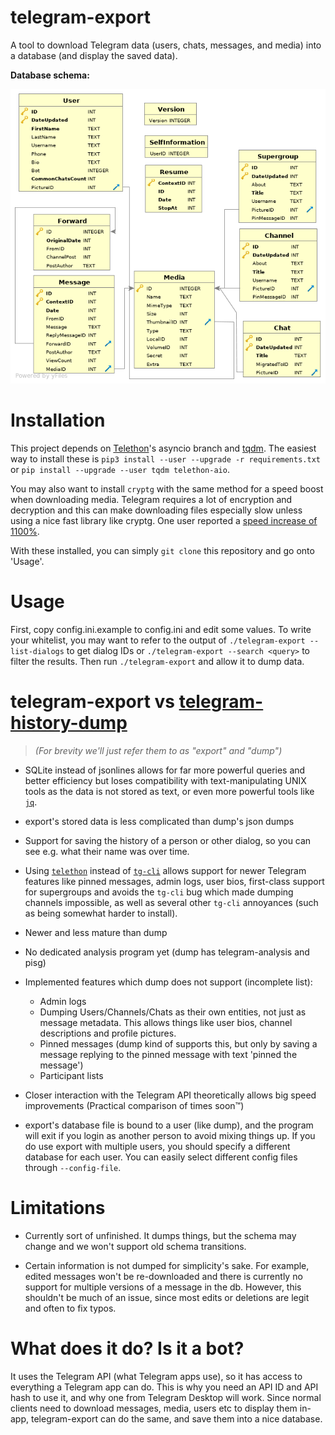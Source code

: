 telegram-export
===============

A tool to download Telegram data (users, chats, messages, and media) into a
 database (and display the saved data).

**Database schema:**

![Schema image](/schema.png)

Installation
============

This project depends on
[Telethon](https://github.com/LonamiWebs/Telethon/tree/asyncio)'s asyncio
branch and [tqdm](https://github.com/tqdm/tqdm). The easiest way to install
these is `pip3 install --user --upgrade -r requirements.txt` or `pip install
--upgrade --user tqdm telethon-aio`.

You may also want to install `cryptg` with the same method for a speed boost
when downloading media. Telegram requires a lot of encryption and decryption
and this can make downloading files especially slow unless using a nice fast
library like cryptg. One user reported a
[speed increase of 1100%](https://github.com/expectocode/telegram-export/issues/29).

With these installed, you can simply `git clone` this repository and go onto
'Usage'.

Usage
=====

First, copy config.ini.example to config.ini and edit some values.
To write your whitelist, you may want to refer to the output of
`./telegram-export --list-dialogs` to get dialog IDs or
`./telegram-export --search <query>` to filter the results.
Then run `./telegram-export` and allow it to dump data.


telegram-export vs [telegram-history-dump](https://github.com/tvdstaaij/telegram-history-dump)
==============================================================================================

> *(For brevity we'll just refer them to as "export" and "dump")*

- SQLite instead of jsonlines allows for far more powerful queries and better
  efficiency but loses compatibility with text-manipulating UNIX tools as the
  data is not stored as text, or even more powerful tools like
  [`jq`](https://stedolan.github.io/jq/).

- export's stored data is less complicated than dump's json dumps

- Support for saving the history of a person or other dialog, so you can see
  e.g. what their name was over time.

- Using [`telethon`](https://github.com/LonamiWebs/Telethon) instead of
  [`tg-cli`](https://github.com/vysheng/tg) allows support for newer Telegram
  features like pinned messages, admin logs, user bios, first-class support for
  supergroups and avoids the `tg-cli` bug which made dumping channels
  impossible, as well as several other `tg-cli` annoyances (such as being
  somewhat harder to install).

- Newer and less mature than dump

- No dedicated analysis program yet (dump has telegram-analysis and pisg)

- Implemented features which dump does not support (incomplete list):
	- Admin logs
	- Dumping Users/Channels/Chats as their own entities, not just as message
  metadata. This allows things like user bios, channel descriptions and profile
  pictures.
    - Pinned messages (dump kind of supports this, but only by saving a message
  replying to the pinned message with text 'pinned the message')
    - Participant lists

- Closer interaction with the Telegram API theoretically allows big speed
  improvements (Practical comparison of times soon™)

- export's database file is bound to a user (like dump), and the program will
  exit if you login as another person to avoid mixing things up. If you do use
  export with multiple users, you should specify a different database for each
  user. You can easily select different config files through `--config-file`.

Limitations
===========

- Currently sort of unfinished. It dumps things, but the schema may change
  and we won't support old schema transitions.

- Certain information is not dumped for simplicity's sake. For example,
  edited messages won't be re-downloaded and there is currently no support
  for multiple versions of a message in the db. However, this shouldn't be
  much of an issue, since most edits or deletions are legit and often to
  fix typos.

What does it do? Is it a bot?
=============================

It uses the Telegram API (what Telegram apps use), so it has access to
everything a Telegram app can do. This is why you need an API ID and API hash
to use it, and why one from Telegram Desktop will work. Since normal clients
need to download messages, media, users etc to display them in-app,
telegram-export can do the same, and save them into a nice database.
